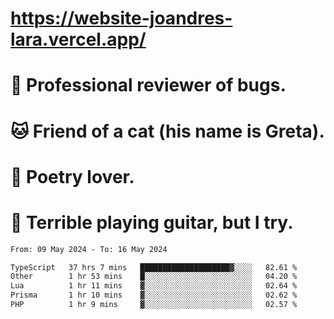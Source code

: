 # https://website-joandres-lara.vercel.app/
# 🐛 Professional reviewer of bugs.
# 🐱 Friend of a cat (his name is Greta).
# 📜 Poetry lover.
# 🎸 Terrible playing guitar, but I try.

<!--START_SECTION:waka-->

```txt
From: 09 May 2024 - To: 16 May 2024

TypeScript   37 hrs 7 mins   ████████████████████▓░░░░   82.61 %
Other        1 hr 53 mins    █░░░░░░░░░░░░░░░░░░░░░░░░   04.20 %
Lua          1 hr 11 mins    ▓░░░░░░░░░░░░░░░░░░░░░░░░   02.64 %
Prisma       1 hr 10 mins    ▓░░░░░░░░░░░░░░░░░░░░░░░░   02.62 %
PHP          1 hr 9 mins     ▓░░░░░░░░░░░░░░░░░░░░░░░░   02.57 %
```

<!--END_SECTION:waka-->
